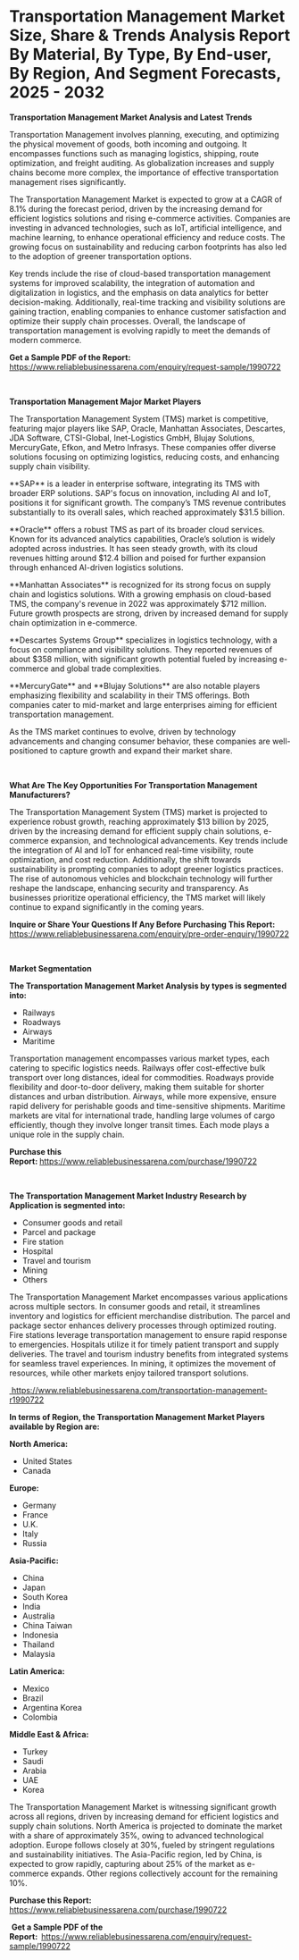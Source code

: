 <p><h1>Transportation Management Market Size, Share & Trends Analysis Report By Material, By Type, By End-user, By Region, And Segment Forecasts, 2025 - 2032</h1></p><p><strong>Transportation Management Market Analysis and Latest Trends</strong></p>
<p><p>Transportation Management involves planning, executing, and optimizing the physical movement of goods, both incoming and outgoing. It encompasses functions such as managing logistics, shipping, route optimization, and freight auditing. As globalization increases and supply chains become more complex, the importance of effective transportation management rises significantly.</p><p>The Transportation Management Market is expected to grow at a CAGR of 8.1% during the forecast period, driven by the increasing demand for efficient logistics solutions and rising e-commerce activities. Companies are investing in advanced technologies, such as IoT, artificial intelligence, and machine learning, to enhance operational efficiency and reduce costs. The growing focus on sustainability and reducing carbon footprints has also led to the adoption of greener transportation options.</p><p>Key trends include the rise of cloud-based transportation management systems for improved scalability, the integration of automation and digitalization in logistics, and the emphasis on data analytics for better decision-making. Additionally, real-time tracking and visibility solutions are gaining traction, enabling companies to enhance customer satisfaction and optimize their supply chain processes. Overall, the landscape of transportation management is evolving rapidly to meet the demands of modern commerce.</p></p>
<p><strong>Get a Sample PDF of the Report:&nbsp;</strong> <a href="https://www.reliablebusinessarena.com/enquiry/request-sample/1990722?utm_campaign=3288&utm_medium=2&utm_source=Github&utm_content=ia&utm_term=19042025&utm_id=transportation-management">https://www.reliablebusinessarena.com/enquiry/request-sample/1990722</a></p>
<p>&nbsp;</p>
<p><strong>Transportation Management Major Market Players</strong></p>
<p><p>The Transportation Management System (TMS) market is competitive, featuring major players like SAP, Oracle, Manhattan Associates, Descartes, JDA Software, CTSI-Global, Inet-Logistics GmbH, Blujay Solutions, MercuryGate, Efkon, and Metro Infrasys. These companies offer diverse solutions focusing on optimizing logistics, reducing costs, and enhancing supply chain visibility.</p><p>**SAP** is a leader in enterprise software, integrating its TMS with broader ERP solutions. SAP's focus on innovation, including AI and IoT, positions it for significant growth. The company’s TMS revenue contributes substantially to its overall sales, which reached approximately $31.5 billion.</p><p>**Oracle** offers a robust TMS as part of its broader cloud services. Known for its advanced analytics capabilities, Oracle’s solution is widely adopted across industries. It has seen steady growth, with its cloud revenues hitting around $12.4 billion and poised for further expansion through enhanced AI-driven logistics solutions.</p><p>**Manhattan Associates** is recognized for its strong focus on supply chain and logistics solutions. With a growing emphasis on cloud-based TMS, the company's revenue in 2022 was approximately $712 million. Future growth prospects are strong, driven by increased demand for supply chain optimization in e-commerce.</p><p>**Descartes Systems Group** specializes in logistics technology, with a focus on compliance and visibility solutions. They reported revenues of about $358 million, with significant growth potential fueled by increasing e-commerce and global trade complexities.</p><p>**MercuryGate** and **Blujay Solutions** are also notable players emphasizing flexibility and scalability in their TMS offerings. Both companies cater to mid-market and large enterprises aiming for efficient transportation management.</p><p>As the TMS market continues to evolve, driven by technology advancements and changing consumer behavior, these companies are well-positioned to capture growth and expand their market share.</p></p>
<p>&nbsp;</p>
<p><strong>What Are The Key Opportunities For Transportation Management Manufacturers?</strong></p>
<p><p>The Transportation Management System (TMS) market is projected to experience robust growth, reaching approximately $13 billion by 2025, driven by the increasing demand for efficient supply chain solutions, e-commerce expansion, and technological advancements. Key trends include the integration of AI and IoT for enhanced real-time visibility, route optimization, and cost reduction. Additionally, the shift towards sustainability is prompting companies to adopt greener logistics practices. The rise of autonomous vehicles and blockchain technology will further reshape the landscape, enhancing security and transparency. As businesses prioritize operational efficiency, the TMS market will likely continue to expand significantly in the coming years.</p></p>
<p><strong>Inquire or Share Your Questions If Any Before Purchasing This Report:</strong> <a href="https://www.reliablebusinessarena.com/enquiry/pre-order-enquiry/1990722?utm_campaign=3288&utm_medium=2&utm_source=Github&utm_content=ia&utm_term=19042025&utm_id=transportation-management">https://www.reliablebusinessarena.com/enquiry/pre-order-enquiry/1990722</a></p>
<p>&nbsp;</p>
<p><strong>Market Segmentation</strong></p>
<p><strong>The Transportation Management Market Analysis by types is segmented into:</strong></p>
<p><ul><li>Railways</li><li>Roadways</li><li>Airways</li><li>Maritime</li></ul></p>
<p><p>Transportation management encompasses various market types, each catering to specific logistics needs. Railways offer cost-effective bulk transport over long distances, ideal for commodities. Roadways provide flexibility and door-to-door delivery, making them suitable for shorter distances and urban distribution. Airways, while more expensive, ensure rapid delivery for perishable goods and time-sensitive shipments. Maritime markets are vital for international trade, handling large volumes of cargo efficiently, though they involve longer transit times. Each mode plays a unique role in the supply chain.</p></p>
<p><strong>Purchase this Report:&nbsp;</strong><a href="https://www.reliablebusinessarena.com/purchase/1990722?utm_campaign=3288&utm_medium=2&utm_source=Github&utm_content=ia&utm_term=19042025&utm_id=transportation-management">https://www.reliablebusinessarena.com/purchase/1990722</a></p>
<p>&nbsp;</p>
<p><strong>The Transportation Management Market Industry Research by Application is segmented into:</strong></p>
<p><ul><li>Consumer goods and retail</li><li>Parcel and package</li><li>Fire station</li><li>Hospital</li><li>Travel and tourism</li><li>Mining</li><li>Others</li></ul></p>
<p><p>The Transportation Management Market encompasses various applications across multiple sectors. In consumer goods and retail, it streamlines inventory and logistics for efficient merchandise distribution. The parcel and package sector enhances delivery processes through optimized routing. Fire stations leverage transportation management to ensure rapid response to emergencies. Hospitals utilize it for timely patient transport and supply deliveries. The travel and tourism industry benefits from integrated systems for seamless travel experiences. In mining, it optimizes the movement of resources, while other markets enjoy tailored transport solutions.</p></p>
<p><a href="https://www.reliablebusinessarena.com/transportation-management-r1990722?utm_campaign=3288&utm_medium=2&utm_source=Github&utm_content=ia&utm_term=19042025&utm_id=transportation-management">&nbsp;https://www.reliablebusinessarena.com/transportation-management-r1990722</a></p>
<p><strong>In terms of Region, the Transportation Management Market Players available by Region are:</strong></p>
<p>
    <p> <strong> North America: </strong>
        <ul>
            <li>United States</li>
            <li>Canada</li>
        </ul>
        </p> 
    <p> <strong> Europe: </strong>
        <ul>
            <li>Germany</li>
            <li>France</li>
            <li>U.K.</li>
            <li>Italy</li>
            <li>Russia</li>
        </ul>
        </p> 
    <p> <strong> Asia-Pacific: </strong>
        <ul>
            <li>China</li>
            <li>Japan</li>
            <li>South Korea</li>
            <li>India</li>
            <li>Australia</li>
            <li>China Taiwan</li>
            <li>Indonesia</li>
            <li>Thailand</li>
            <li>Malaysia</li>
        </ul>
        </p> 
    <p> <strong> Latin America: </strong>
        <ul>
            <li>Mexico</li>
            <li>Brazil</li>
            <li>Argentina Korea</li>
            <li>Colombia</li>
        </ul>
        </p> 
    <p> <strong> Middle East & Africa: </strong>
        <ul>
            <li>Turkey</li>
            <li>Saudi</li>
            <li>Arabia</li>
            <li>UAE</li>
            <li>Korea</li>
        </ul>
    </p>
    </p>
<p><p>The Transportation Management Market is witnessing significant growth across all regions, driven by increasing demand for efficient logistics and supply chain solutions. North America is projected to dominate the market with a share of approximately 35%, owing to advanced technological adoption. Europe follows closely at 30%, fueled by stringent regulations and sustainability initiatives. The Asia-Pacific region, led by China, is expected to grow rapidly, capturing about 25% of the market as e-commerce expands. Other regions collectively account for the remaining 10%.</p></p>
<p><strong>Purchase this Report: </strong><a href="https://www.reliablebusinessarena.com/purchase/1990722?utm_campaign=3288&utm_medium=2&utm_source=Github&utm_content=ia&utm_term=19042025&utm_id=transportation-management">https://www.reliablebusinessarena.com/purchase/1990722</a></p>
<p>&nbsp;<strong>Get a Sample PDF of the Report:&nbsp;&nbsp;</strong><a href="https://www.reliablebusinessarena.com/enquiry/request-sample/1990722?utm_campaign=3288&utm_medium=2&utm_source=Github&utm_content=ia&utm_term=19042025&utm_id=transportation-management">https://www.reliablebusinessarena.com/enquiry/request-sample/1990722</a></p>
<p><strong></strong></p>
<p><p></p><p></p><p></p></p>